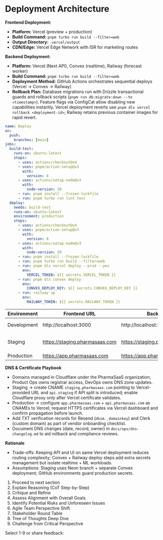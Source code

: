 # Deployment Architecture

**Frontend Deployment:**
- **Platform:** Vercel (preview + production)
- **Build Command:** `pnpm turbo run build --filter=web`
- **Output Directory:** `.vercel/output`
- **CDN/Edge:** Vercel Edge Network with ISR for marketing routes

**Backend Deployment:**
- **Platform:** Vercel (Next API), Convex (realtime), Railway (forecast worker)
- **Build Command:** `pnpm turbo run build --filter=web`
- **Deployment Method:** GitHub Actions orchestrates sequential deploys (Vercel -> Convex -> Railway)
- **Rollback Plan:** Database migrations run with Drizzle transactional guards and rollback scripts (`pnpm run db:migrate:down --to <timestamp>`). Feature flags via ConfigCat allow disabling new capabilities instantly. Vercel deployment reverts use `pnpm dlx vercel rollback <deployment-id>`; Railway retains previous container images for rapid revert.

```yaml
name: Deploy
on:
  push:
    branches: [main]
jobs:
  build-test:
    runs-on: ubuntu-latest
    steps:
      - uses: actions/checkout@v4
      - uses: pnpm/action-setup@v3
        with:
          version: 8
      - uses: actions/setup-node@v3
        with:
          node-version: 20
      - run: pnpm install --frozen-lockfile
      - run: pnpm turbo run lint test
  deploy:
    needs: build-test
    runs-on: ubuntu-latest
    environment: production
    steps:
      - uses: actions/checkout@v4
      - uses: pnpm/action-setup@v3
        with:
          version: 8
      - uses: actions/setup-node@v3
        with:
          node-version: 20
      - run: pnpm install --frozen-lockfile
      - run: pnpm turbo run build --filter=web
      - run: pnpm dlx vercel deploy --prod --yes
        env:
          VERCEL_TOKEN: ${{ secrets.VERCEL_TOKEN }}
      - run: pnpm dlx convex deploy
        env:
          CONVEX_DEPLOY_KEY: ${{ secrets.CONVEX_DEPLOY_KEY }}
      - run: railway up
        env:
          RAILWAY_TOKEN: ${{ secrets.RAILWAY_TOKEN }}
```

| Environment | Frontend URL | Backend URL | Purpose |
|-------------|--------------|-------------|---------|
| Development | http://localhost:3000 | http://localhost:3000/api | Local development |
| Staging | https://staging.pharmasaas.com | https://staging.pharmasaas.com/api | Pilot pharmacies + QA |
| Production | https://app.pharmasaas.com | https://app.pharmasaas.com/api | Live tenants |

**DNS & Certificate Playbook**
- Domains managed in Cloudflare under the PharmaSaaS organization; Product Ops owns registrar access, DevOps owns DNS zone updates.
- Staging → create CNAME `staging.pharmasaas.com` pointing to Vercel-provided URL and `api.staging` if API split is introduced; enable Cloudflare proxy only after Vercel certificate validates.
- Production → configure `app.pharmasaas.com` + `api.pharmasaas.com` as CNAMEs to Vercel; request HTTPS certificates via Vercel dashboard and confirm propagation before launch.
- Add TXT verification records for Resend (`dkim._domainkey`) and Clerk (custom domain) as part of vendor onboarding checklist.
- Document DNS changes (date, record, owner) in `docs/ops/dns-changelog.md` to aid rollback and compliance reviews.

**Rationale**
- Trade-offs: Keeping API and UI on same Vercel deployment reduces routing complexity; Convex + Railway deploy steps add extra secrets management but isolate realtime + ML workloads.
- Assumptions: Staging uses Neon branch + separate Convex deployment; GitHub environments guard production secrets.

1. Proceed to next section  
2. Explain Reasoning (CoT Step-by-Step)  
3. Critique and Refine  
4. Assess Alignment with Overall Goals  
5. Identify Potential Risks and Unforeseen Issues  
6. Agile Team Perspective Shift  
7. Stakeholder Round Table  
8. Tree of Thoughts Deep Dive  
9. Challenge from Critical Perspective  

Select 1-9 or share feedback:

